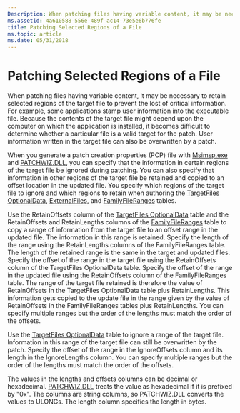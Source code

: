 ```yaml
---
Description: When patching files having variable content, it may be necessary to retain selected regions of the target file to prevent the lost of critical information.
ms.assetid: 4a610588-556e-489f-ac14-73e5e6b776fe
title: Patching Selected Regions of a File
ms.topic: article
ms.date: 05/31/2018
---
```


# Patching Selected Regions of a File

When patching files having variable content, it may be necessary to retain selected regions of the target file to prevent the lost of critical information. For example, some applications stamp user information into the executable file. Because the contents of the target file might depend upon the computer on which the application is installed, it becomes difficult to determine whether a particular file is a valid target for the patch. User information written in the target file can also be overwritten by a patch.

When you generate a patch creation properties (PCP) file with [Msimsp.exe](msimsp-exe.md) and [PATCHWIZ.DLL](patchwiz-dll.md), you can specify that the information in certain regions of the target file be ignored during patching. You can also specify that information in other regions of the target file be retained and copied to an offset location in the updated file. You specify which regions of the target file to ignore and which regions to retain when authoring the [TargetFiles OptionalData](targetfiles-optionaldata-table-patchwiz-dll-.md), [ExternalFiles](externalfiles-table-patchwiz-dll-.md), and [FamilyFileRanges](familyfileranges-table-patchwiz-dll-.md) tables.

Use the RetainOffsets column of the [TargetFiles OptionalData](targetfiles-optionaldata-table-patchwiz-dll-.md) table and the RetainOffsets and RetainLengths columns of the [FamilyFileRanges](familyfileranges-table-patchwiz-dll-.md) table to copy a range of information from the target file to an offset range in the updated file. The information in this range is retained. Specify the length of the range using the RetainLengths columns of the FamilyFileRanges table. The length of the retained range is the same in the target and updated files. Specify the offset of the range in the target file using the RetainOffsets column of the TargetFiles OptionalData table. Specify the offset of the range in the updated file using the RetainOffsets column of the FamilyFileRanges table. The range of the target file retained is therefore the value of RetainOffsets in the TargetFiles OptionalData table plus RetainLengths. This information gets copied to the update file in the range given by the value of RetainOffsets in the FamilyFileRanges tables plus RetainLengths. You can specify multiple ranges but the order of the lengths must match the order of the offsets.

Use the [TargetFiles OptionalData](targetfiles-optionaldata-table-patchwiz-dll-.md) table to ignore a range of the target file. Information in this range of the target file can still be overwritten by the patch. Specify the offset of the range in the IgnoreOffsets column and its length in the IgnoreLengths column. You can specify multiple ranges but the order of the lengths must match the order of the offsets.

The values in the lengths and offsets columns can be decimal or hexadecimal. [PATCHWIZ.DLL](patchwiz-dll.md) treats the value as hexadecimal if it is prefixed by "0x". The columns are string columns, so PATCHWIZ.DLL converts the values to ULONGs. The length column specifies the length in bytes.

 

 




